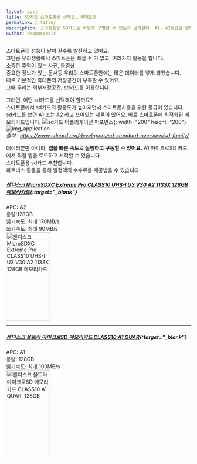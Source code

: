 ```yaml
---
layout: post
title: SD카드 스마트폰용 선택팁, 구매요령
permalink: /:title/
description: 스마트폰용 SD카드는 어떻게 구별할 수 있는지 알아본다. A1, A2등급을 말하는 Application Performance등급은 스마트폰에 최적화된 SD메모리카드입니다.
author: deepseabolt
---
```


스마트폰의 성능이 날이 갈수록 발전하고 있어요.  
그만큼 우리생활에서 스마트폰은 빠질 수 가 없고, 여러가지 활동을 합니다.  
소중한 추억이 있는 사진, 동영상  
중요한 정보가 있는 문서등 우리의 스마트폰안에는 많은 데이터를 넣게 되었습니다.  
때로 기본적인 휴대폰의 저장공간이 부족할 수 있어요.  
그때 우리는 외부저장공간, sd카드를 이용합니다.

그러면, 어떤 sd카드를 선택해야 할까요?  
스마트폰에서 sd카드의 활용도가 높아지면서 스마트폰사용을 위한 등급이 있습니다.  
sd카드를 보면 A1 또는 A2 라고 쓰여있는 제품이 있어요.
바로 스마트폰에 최적화된 메모리카드입니다.
![sd카드 어플리케이션 퍼포먼스]({{site.baseurl}}/assets/img/sdcard/sdcard_application_performance.jpg){: width="200" height="200"}
![img_application]({{site.baseurl}}/assets/img/sdcard/img_application.jpg)  
_출처 : https://www.sdcard.org/developers/sd-standard-overview/sd-family/_

데이터뿐만 아니라, **앱을 빠른 속도로 실행하고 구동할 수 있어요.**
A1 마이크로SD 카드에서 직접 앱을 로드하고 시작할 수 있습니다.  
스마트폰용 sd카드 추천합니다.  
파트너스 활동을 통해 일정액의 수수료를 제공받을 수 있습니다.

##### [샌디스크 MicroSDXC Extreme Pro CLASS10 UHS-I U3 V30 A2 1133X 128GB 메모리카드](https://coupa.ng/bZBBKJ){:target="\_blank"}

APC: A2  
용량:128GB  
읽기속도: 최대 170MB/s  
쓰기속도: 최대 90MB/s  
<a href="https://coupa.ng/bZBBLe" target="_blank" referrerpolicy="unsafe-url"><img src="https://static.coupangcdn.com/image/affiliate/banner/8c464f4e7ca7f0c85cf2ace0501cc140@2x.jpg" alt="샌디스크 MicroSDXC Extreme Pro CLASS10 UHS-I U3 V30 A2 1133X 128GB 메모리카드" width="120" height="240"></a>

---

##### [샌디스크 울트라 마이크로SD 메모리카드 CLASS10 A1 QUAR](https://coupa.ng/bZBzXM){:target="\_blank"}

APC: A1  
용량: 128GB  
읽기속도: 최대 100MB/s  
<a href="https://coupa.ng/bZBBic" target="_blank" referrerpolicy="unsafe-url"><img src="https://static.coupangcdn.com/image/affiliate/banner/b876743c3293a4be2578692d39197e15@2x.jpg" alt="샌디스크 울트라 마이크로SD 메모리카드 CLASS10 A1 QUAR, 128GB" width="120" height="240"></a>
